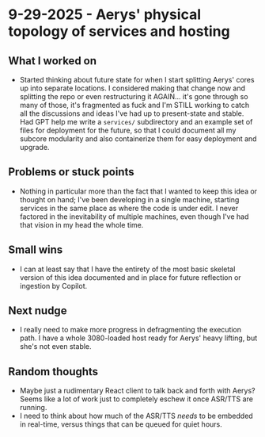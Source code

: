 # 9-29-2025 - Aerys' physical topology of services and hosting
## What I worked on
- Started thinking about future state for when I start splitting Aerys' cores up into separate locations. I considered making that change now and splitting the repo or even restructuring it AGAIN... it's gone through so many of those, it's fragmented as fuck and I'm STILL working to catch all the discussions and ideas I've had up to present-state and stable. Had GPT help me write a `services/` subdirectory and an example set of files for deployment for the future, so that I could document all my subcore modularity and also containerize them for easy deployment and upgrade.

## Problems or stuck points
- Nothing in particular more than the fact that I wanted to keep this idea or thought on hand; I've been developing in a single machine, starting services in the same place as where the code is under edit. I never factored in the inevitability of multiple machines, even though I've had that vision in my head the whole time.

## Small wins
- I can at least say that I have the entirety of the most basic skeletal version of this idea documented and in place for future reflection or ingestion by Copilot.

## Next nudge
- I really need to make more progress in defragmenting the execution path. I have a whole 3080-loaded host ready for Aerys' heavy lifting, but she's not even stable.

## Random thoughts
- Maybe just a rudimentary React client to talk back and forth with Aerys? Seems like a lot of work just to completely eschew it once ASR/TTS are running.
- I need to think about how much of the ASR/TTS *needs* to be embedded in real-time, versus things that can be queued for quiet hours.